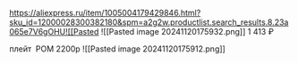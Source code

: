https://aliexpress.ru/item/1005004179429846.html?sku_id=12000028300382180&spm=a2g2w.productlist.search_results.8.23a065e7V6gOHU![[Pasted 
![[Pasted image 20241120175932.png]]
1 413 ₽

плейт  POM 2200р
![[Pasted image 20241120175912.png]]